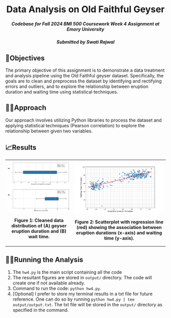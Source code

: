 <h1 align="center">Data Analysis on Old Faithful Geyser</h1>
<h5 align="center">Codebase for Fall 2024 BMI 500 Coursework Week 4 Assignment at Emory University</h5>
<h5 align="center">Submitted by Swati Rajwal</h5>

## 🎯Objectives
The primary objective of this assignment is to demonstrate a data treatment and analysis pipeline using the Old Faithful geyser dataset. Specifically, the goals are to clean and preprocess the dataset by identifying and rectifying errors and outliers, and to explore the relationship between eruption duration and waiting time using statistical techniques. 

## 👩‍💻Approach
Our approach involves utilizing Python libraries to process the dataset and applying statistical techniques (Pearson correlation) to explore the relationship between given two variables.

## 📈Results
<div align="center">
  <table>
    <tr>
      <td>
        <img src="output/outlier_removed_distribution_new.png" alt="Plot A" width="400"/>
        <p align="center"><b>Figure 1: Cleaned data distribution of (A) geyser eruption duration and (B) wait time.</b></p>
      </td>
      <td>
        <img src="output/correlation_plot.png" alt="Plot B" width="500"/>
        <p align="center"><b>Figure 2: Scatterplot with regression line (red) showing the association between eruption durations (x-axis) and waiting time (y-axis).</b></p>
      </td>
    </tr>
  </table>
</div>

## 🏃‍♂️Running the Analysis
1. The `hw4.py` is the main script containing all the code
2. The resultant figures are stored in `output/` directory. The code will create one if not available already.
3. Command to run the code: `python hw4.py`.
4. [Optional] I prefer to store my terminal results in a txt file for future reference. One can do so by running `python hw4.py | tee  output/output.txt`. The txt file will be stored in the `output/` directory as specified in the command. 
